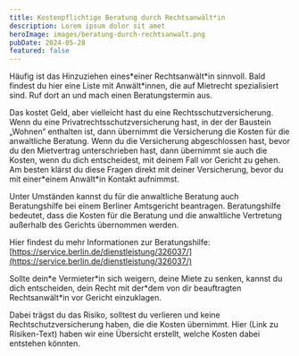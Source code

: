 ```yaml
---
title: Kostenpflichtige Beratung durch Rechtsanwält*in
description: Lorem ipsum dolor sit amet
heroImage: images/beratung-durch-rechtsanwalt.png
pubDate: 2024-05-28
featured: false
---
```

Häufig ist das Hinzuziehen eines\*einer Rechtsanwält\*in sinnvoll. Bald findest du hier eine Liste mit Anwält\*innen, die auf Mietrecht spezialisiert sind. Ruf dort an und mach einen Beratungstermin aus.

Das kostet Geld, aber vielleicht hast du eine Rechtsschutzversicherung. Wenn du eine Privatrechtsschutzversicherung hast, in der der Baustein „Wohnen“ enthalten ist, dann übernimmt die Versicherung die Kosten für die anwaltliche Beratung. Wenn du die Versicherung abgeschlossen hast, bevor du den Mietvertrag unterschrieben hast, dann übernimmt sie auch die Kosten, wenn du dich entscheidest, mit deinem Fall vor Gericht zu gehen. Am besten klärst du diese Fragen direkt mit deiner Versicherung, bevor du mit einer\*einem Anwält\*in Kontakt aufnimmst.

Unter Umständen kannst du für die anwaltliche Beratung auch Beratungshilfe bei einem Berliner Amtsgericht beantragen. Beratungshilfe bedeutet, dass die Kosten für die Beratung und die anwaltliche Vertretung außerhalb des Gerichts übernommen werden.

Hier findest du mehr Informationen zur Beratungshilfe: [https://service.berlin.de/dienstleistung/326037/](https://service.berlin.de/dienstleistung/326037/)

Sollte dein\*e Vermieter\*in sich weigern, deine Miete zu senken, kannst du dich entscheiden, dein Recht mit der\*dem von dir beauftragten Rechtsanwält\*in vor Gericht einzuklagen.

Dabei trägst du das Risiko, solltest du verlieren und keine Rechtschutzversicherung haben, die die Kosten übernimmt. Hier (Link zu Risiken-Text) haben wir eine Übersicht erstellt, welche Kosten dabei entstehen könnten.
